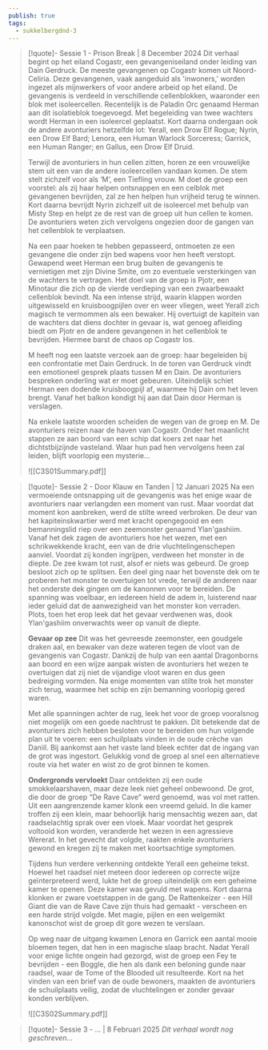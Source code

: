 ```yaml
---
publish: true
tags:
  - sukkelbergdnd-3
---
```

> [!quote]- Sessie 1 - Prison Break | 8 December 2024
> Dit verhaal begint op het eiland Cogastr, een gevangeniseiland onder leiding van Dain Gerdruck. De meeste gevangenen op Cogastr komen uit Noord-Celiria. Deze gevangenen, vaak aangeduid als 'inwoners,' worden ingezet als mijnwerkers of voor andere arbeid op het eiland. De gevangenis is verdeeld in verschillende cellenblokken, waaronder een blok met isoleercellen. Recentelijk is de Paladin Orc genaamd Herman aan dit isolatieblok toegevoegd. Met begeleiding van twee wachters wordt Herman in een isoleercel geplaatst. Kort daarna ondergaan ook de andere avonturiers hetzelfde lot: Yerall, een Drow Elf Rogue; Nyrin, een Drow Elf Bard; Lenora, een Human Warlock Sorceress; Garrick, een Human Ranger; en Gallus, een Drow Elf Druid.
> 
> Terwijl de avonturiers in hun cellen zitten, horen ze een vrouwelijke stem uit een van de andere isoleercellen vandaan komen. De stem stelt zichzelf voor als ‘M’, een Tiefling vrouw. M doet de groep een voorstel: als zij haar helpen ontsnappen en een celblok met gevangenen bevrijden, zal ze hen helpen hun vrijheid terug te winnen. Kort daarna bevrijdt Nyrin zichzelf uit de isoleercel met behulp van Misty Step en helpt ze de rest van de groep uit hun cellen te komen. De avonturiers weten zich vervolgens ongezien door de gangen van het cellenblok te verplaatsen.
> 
> Na een paar hoeken te hebben gepasseerd, ontmoeten ze een gevangene die onder zijn bed wapens voor hen heeft verstopt. Gewapend weet Herman een brug buiten de gevangenis te vernietigen met zijn Divine Smite, om zo eventuele versterkingen van de wachters te vertragen. Het doel van de groep is Pjotr, een Minotaur die zich op de vierde verdieping van een zwaarbewaakt cellenblok bevindt. Na een intense strijd, waarin klappen worden uitgewisseld en kruisboogpijlen over en weer vliegen, weet Yerall zich magisch te vermommen als een bewaker. Hij overtuigt de kapitein van de wachters dat diens dochter in gevaar is, wat genoeg afleiding biedt om Pjotr en de andere gevangenen in het cellenblok te bevrijden. Hiermee barst de chaos op Cogastr los.
> 
> M heeft nog een laatste verzoek aan de groep: haar begeleiden bij een confrontatie met Dain Gerdruck. In de toren van Gerdruck vindt een emotioneel gesprek plaats tussen M en Dain. De avonturiers bespreken onderling wat er moet gebeuren. Uiteindelijk schiet Herman een dodende kruisboogpijl af, waarmee hij Dain om het leven brengt. Vanaf het balkon kondigt hij aan dat Dain door Herman is verslagen.
> 
> Na enkele laatste woorden scheiden de wegen van de groep en M. De avonturiers reizen naar de haven van Cogastr. Onder het maanlicht stappen ze aan boord van een schip dat koers zet naar het dichtstbijzijnde vasteland. Waar hun pad hen vervolgens heen zal leiden, blijft voorlopig een mysterie...
> 
> ![[C3S01Summary.pdf]]

> [!quote]- Sessie 2 - Door Klauw en Tanden | 12 Januari 2025
> Na een vermoeiende ontsnapping uit de gevangenis was het enige waar de avonturiers naar verlangden een moment van rust. Maar voordat dat moment kon aanbreken, werd de stilte wreed verbroken. De deur van het kapiteinskwartier werd met kracht opengegooid en een bemanningslid riep over een zeemonster genaamd Ylan'gashiim. Vanaf het dek zagen de avonturiers hoe het wezen, met een schrikwekkende kracht, een van de drie vluchtelingenschepen aanviel. Voordat zij konden ingrijpen, verdween het monster in de diepte. De zee kwam tot rust, alsof er niets was gebeurd. De groep besloot zich op te splitsen. Een deel ging naar het bovenste dek om te proberen het monster te overtuigen tot vrede, terwijl de anderen naar het onderste dek gingen om de kanonnen voor te bereiden. De spanning was voelbaar, en iedereen hield de adem in, luisterend naar ieder geluid dat de aanwezigheid van het monster kon verraden. Plots, toen het erop leek dat het gevaar verdwenen was, dook Ylan'gashiim onverwachts weer op vanuit de diepte.
> 
> **Gevaar op zee**
> Dit was het gevreesde zeemonster, een goudgele draken aal, en bewaker van deze wateren tegen de vloot van de gevangenis van Cogastr. Dankzij de hulp van een aantal Dragonborns aan boord en een wijze aanpak wisten de avonturiers het wezen te overtuigen dat zij niet de vijandige vloot waren en dus geen bedreiging vormden. Na enige momenten van stilte trok het monster zich terug, waarmee het schip en zijn bemanning voorlopig gered waren.
> 
> Met alle spanningen achter de rug, leek het voor de groep vooralsnog niet mogelijk om een goede nachtrust te pakken. Dit betekende dat de avonturiers zich hebben besloten voor te bereiden om hun volgende plan uit te voeren: een schuilplaats vinden in de oude crèche van Daniil. Bij aankomst aan het vaste land bleek echter dat de ingang van de grot was ingestort. Gelukkig vond de groep al snel een alternatieve route via het water en wist zo de grot binnen te komen. 
>
> **Ondergronds vervloekt**
> Daar ontdekten zij een oude smokkelaarshaven, maar deze leek niet geheel onbewoond. De grot, die door de groep “De Rave Cave” werd genoemd, was vol met ratten. Uit een aangrenzende kamer klonk een vreemd geluid. In die kamer troffen zij een klein, maar behoorlijk harig mensachtig wezen aan, dat raadselachtig sprak over een vloek. Maar voordat het gesprek voltooid kon worden, veranderde het wezen in een agressieve Wererat. In het gevecht dat volgde, raakten enkele avonturiers gewond en kregen zij te maken met koortsachtige symptomen.
> 
> Tijdens hun verdere verkenning ontdekte Yerall een geheime tekst. Hoewel het raadsel niet meteen door iedereen op correcte wijze geïnterpreteerd werd, lukte het de groep uiteindelijk om een geheime kamer te openen. Deze kamer was gevuld met wapens. Kort daarna klonken er zware voetstappen in de gang. De Rattenkeizer - een Hill Giant die van de Rave Cave zijn thuis had gemaakt - verscheen en een harde strijd volgde. Met magie, pijlen en een welgemikt kanonschot wist de groep dit gore wezen te verslaan.
> 
> Op weg naar de uitgang kwamen Lenora en Garrick een aantal mooie bloemen tegen, dat hen in een magische slaap bracht. Nadat Yerall voor enige lichte ongein had gezorgd, wist de groep een Fey te bevrijden - een Boggle, die hen als dank een beloning gunde naar raadsel, waar de Tome of the Blooded uit resulteerde. Kort na het vinden van een brief van de oude bewoners, maakten de avonturiers de schuilplaats veilig, zodat de vluchtelingen er zonder gevaar konden verblijven.
>
> ![[C3S02Summary.pdf]]

> [!quote]- Sessie 3 - ... | 8 Februari 2025
> *Dit verhaal wordt nog geschreven...*